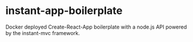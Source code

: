 # instant-app-boilerplate
Docker deployed Create-React-App boilerplate  with a node.js API powered by the instant-mvc framework.

